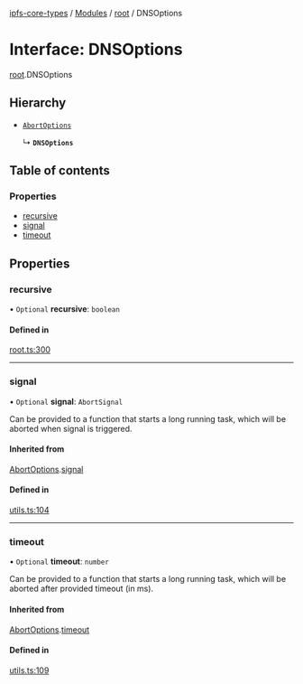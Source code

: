 [ipfs-core-types](../README.md) / [Modules](../modules.md) / [root](../modules/root.md) / DNSOptions

# Interface: DNSOptions

[root](../modules/root.md).DNSOptions

## Hierarchy

- [`AbortOptions`](index.AbortOptions.md)

  ↳ **`DNSOptions`**

## Table of contents

### Properties

- [recursive](root.DNSOptions.md#recursive)
- [signal](root.DNSOptions.md#signal)
- [timeout](root.DNSOptions.md#timeout)

## Properties

### recursive

• `Optional` **recursive**: `boolean`

#### Defined in

[root.ts:300](https://github.com/ipfs/js-ipfs/blob/1655368d/packages/ipfs-core-types/src/root.ts#L300)

___

### signal

• `Optional` **signal**: `AbortSignal`

Can be provided to a function that starts a long running task, which will
be aborted when signal is triggered.

#### Inherited from

[AbortOptions](index.AbortOptions.md).[signal](index.AbortOptions.md#signal)

#### Defined in

[utils.ts:104](https://github.com/ipfs/js-ipfs/blob/1655368d/packages/ipfs-core-types/src/utils.ts#L104)

___

### timeout

• `Optional` **timeout**: `number`

Can be provided to a function that starts a long running task, which will
be aborted after provided timeout (in ms).

#### Inherited from

[AbortOptions](index.AbortOptions.md).[timeout](index.AbortOptions.md#timeout)

#### Defined in

[utils.ts:109](https://github.com/ipfs/js-ipfs/blob/1655368d/packages/ipfs-core-types/src/utils.ts#L109)
